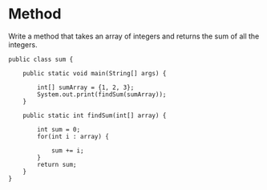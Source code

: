 # Method

Write a method that takes an array of integers and returns the sum of all the integers.


	public class sum {
	
		public static void main(String[] args) {
		
			int[] sumArray = {1, 2, 3};
			System.out.print(findSum(sumArray));
		}
		
		public static int findSum(int[] array) {
		
			int sum = 0;
			for(int i : array) {
			
				sum += i;
			}
			return sum;
		}
	}
